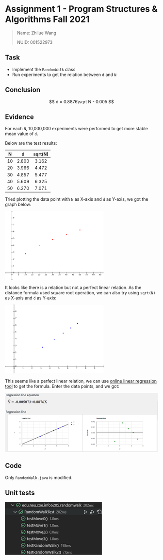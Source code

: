 # Assignment 1 - Program Structures & Algorithms Fall 2021

> Name: Zhilue Wang
>
> NUID: 001522973

## Task

- Implement the `RandomWalk` class
- Run experiments to get the relation between `d` and `N`

## Conclusion

$$
d = 0.8876\sqrt N - 0.005
$$

## Evidence

For each `N`, 10,000,000 experiments were performed to get more stable mean value of `d`. 

Below are the test results:

| **N** | **d** | sqrt(N) |
| :---: | :---: | :-----: |
|  10   | 2.800 |  3.162  |
|  20   | 3.966 |  4.472  |
|  30   | 4.857 |  5.477  |
|  40   | 5.609 |  6.325  |
|  50   | 6.270 |  7.071  |

Tried plotting the data point with `N` as X-axis and `d` as Y-axis, we got the graph below:

<img src="assignment1.assets\save (2).png" alt="save (2)" style="zoom:50%;" />

It looks like there is a relation but not a perfect linear relation. As the distance formula used square root operation, we can also try using `sqrt(N)` as X-axis and `d` as Y-axis:

<img src="assignment1.assets\save (3).png" alt="save (3)" style="zoom:50%;" />

This seems like a perfect linear relation, we can use [online linear regression tool](https://www.statskingdom.com/linear-regression-calculator.html) to get the formula. Enter the data points, and we got:

<img src="assignment1.assets\image-20210917031956553.png">

## Code

Only `RandomWalk.java` is modified.

## Unit tests

<img src="assignment1.assets\image-20210917034621006.png">